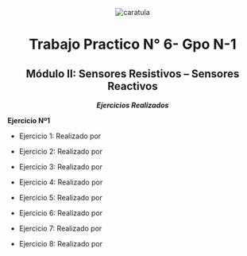 <div align="center">

![caratula](https://github.com/user-attachments/assets/c421ebb9-bb06-43ec-bab3-834cb70d0cd0)


# Trabajo Practico N° 6- Gpo N-1
## Módulo II:  Sensores Resistivos – Sensores Reactivos 

***Ejercicios Realizados***

</div>
    
**Ejercicio Nº1**     
       
- Ejercicio 1: Realizado por 

- Ejercicio 2: Realizado por 

- Ejercicio 3: Realizado por 

- Ejercicio 4: Realizado por 

- Ejercicio 5: Realizado por 

- Ejercicio 6: Realizado por 

- Ejercicio 7: Realizado por 

- Ejercicio 8: Realizado por 






